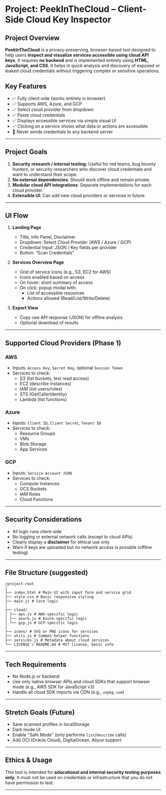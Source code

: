 # Project: PeekInTheCloud – Client-Side Cloud Key Inspector

## Project Overview

**PeekInTheCloud** is a privacy-preserving, browser-based tool designed to help users **inspect and visualize services accessible using cloud API keys**. It requires **no backend** and is implemented entirely using **HTML, JavaScript, and CSS**. It helps in quick analysis and discovery of exposed or leaked cloud credentials without triggering complex or sensitive operations.

## Key Features

- ✅ Fully client-side (works entirely in browser)
- ✅ Supports AWS, Azure, and GCP
- ✅ Select cloud provider from dropdown
- ✅ Paste cloud credentials
- ✅ Displays accessible services via simple visual UI
- ✅ Clicking on a service shows what data or actions are accessible
- 🔐 Never sends credentials to any backend server

---

## Project Goals

1. **Security research / internal testing**: Useful for red teams, bug bounty hunters, or security researchers who discover cloud credentials and want to understand their scope.
2. **No external dependencies**: Should work offline and remain private.
3. **Modular cloud API integrations**: Separate implementations for each cloud provider.
4. **Extensible UI**: Can add new cloud providers or services in future.

---

## UI Flow

1. **Landing Page**  
   - Title, Info Panel, Disclaimer  
   - Dropdown: Select Cloud Provider (AWS / Azure / GCP)  
   - Credential Input: JSON / Key fields per provider  
   - Button: “Scan Credentials”

2. **Services Overview Page**  
   - Grid of service icons (e.g., S3, EC2 for AWS)  
   - Icons enabled based on access  
   - On hover: short summary of access
   - On click: popup modal with:
     - List of accessible resources
     - Actions allowed (Read/List/Write/Delete)

3. **Export View**  
   - Copy raw API response (JSON) for offline analysis
   - Optional download of results

---

## Supported Cloud Providers (Phase 1)

### AWS
- Inputs: `Access Key`, `Secret Key`, optional `Session Token`
- Services to check:
  - S3 (list buckets, test read access)
  - EC2 (describe instances)
  - IAM (list users/roles)
  - STS (GetCallerIdentity)
  - Lambda (list functions)

### Azure
- Inputs: `Client ID`, `Client Secret`, `Tenant ID`
- Services to check:
  - Resource Groups
  - VMs
  - Blob Storage
  - App Services

### GCP
- Inputs: `Service Account JSON`
- Services to check:
  - Compute Instances
  - GCS Buckets
  - IAM Roles
  - Cloud Functions

---

## Security Considerations

- All logic runs client-side
- No logging or external network calls (except to cloud APIs)
- Clearly display a **disclaimer** for ethical use only
- Warn if keys are uploaded but no network access is possible (offline testing)

---

## File Structure (suggested)

```
/project-root
│
├── index.html # Main UI with input form and service grid
├── style.css # Basic responsive styling
├── main.js # Core logic
│
├── cloud/
│ ├── aws.js # AWS-specific logic
│ ├── azure.js # Azure-specific logic
│ └── gcp.js # GCP-specific logic
│
├── icons/ # SVG or PNG icons for services
├── utils.js # Common helper functions
├── services.js # Metadata about cloud services
└── LICENSE / README.md # MIT license, basic info
```


---

## Tech Requirements

- No Node.js or backend
- Use only native browser APIs and cloud SDKs that support browser mode (e.g., AWS SDK for JavaScript v3)
- Handle all cloud SDK imports via CDN (e.g., `unpkg.com`)

---

## Stretch Goals (Future)

- Save scanned profiles in localStorage
- Dark mode UI
- Enable "Safe Mode" (only performs `list`/`describe` calls)
- Add OCI (Oracle Cloud), DigitalOcean, Aliyun support

---

## Ethics & Usage

This tool is intended for **educational and internal security testing purposes only**. It must not be used on credentials or infrastructure that you do not have permission to test.

---
